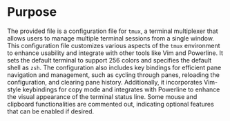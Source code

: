 # Purpose
The provided file is a configuration file for `tmux`, a terminal multiplexer that allows users to manage multiple terminal sessions from a single window. This configuration file customizes various aspects of the `tmux` environment to enhance usability and integrate with other tools like Vim and Powerline. It sets the default terminal to support 256 colors and specifies the default shell as `zsh`. The configuration also includes key bindings for efficient pane navigation and management, such as cycling through panes, reloading the configuration, and clearing pane history. Additionally, it incorporates Vim-style keybindings for copy mode and integrates with Powerline to enhance the visual appearance of the terminal status line. Some mouse and clipboard functionalities are commented out, indicating optional features that can be enabled if desired.

